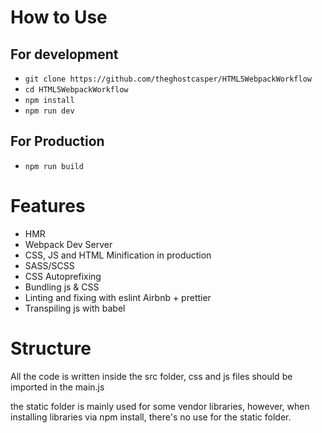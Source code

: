 <h1>How to Use</h1>
<h2>For development</h2>
<ul>
	<li><code>git clone https://github.com/theghostcasper/HTML5WebpackWorkflow</code></li>
	<li><code>cd HTML5WebpackWorkflow</code></li>
	<li><code>npm install</code></li>
	<li><code>npm run dev</code></li>
</ul>
<h2>For Production</h2>
<ul>
	<li><code>npm run build</code></li>
</ul>

<h1>Features</h1>
<ul>
	<li>HMR</li>
	<li>Webpack Dev Server</li>
	<li>CSS, JS and HTML Minification in production</li>
	<li>SASS/SCSS</li>
	<li>CSS Autoprefixing</li>
	<li>Bundling js & CSS</li>
	<li>Linting and fixing with eslint Airbnb + prettier</li>
	<li>Transpiling js with babel</li>
</ul>

<h1>Structure</h1>
<p>All the code is written inside the src folder, css and js files should be imported in the main.js</p>
<p>the static folder is mainly used for some vendor libraries, however, when installing libraries via npm install, there's no use for the static folder.</p>

